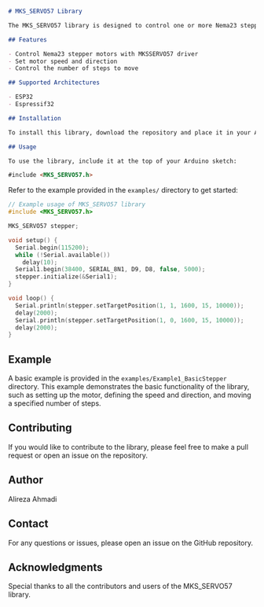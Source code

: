 ```markdown
# MKS_SERVO57 Library

The MKS_SERVO57 library is designed to control one or more Nema23 stepper motors using the MKSSERVO57 driver from an Arduino device. It provides an easy-to-use interface for controlling the motion of the stepper motor, including setting the speed, direction, and number of steps.

## Features

- Control Nema23 stepper motors with MKSSERVO57 driver
- Set motor speed and direction
- Control the number of steps to move

## Supported Architectures

- ESP32
- Espressif32

## Installation

To install this library, download the repository and place it in your Arduino `libraries` folder, or use the Arduino Library Manager to search for `MKS_SERVO57` and install it directly.

## Usage

To use the library, include it at the top of your Arduino sketch:

#include <MKS_SERVO57.h>
```

Refer to the example provided in the `examples/` directory to get started:

```cpp
// Example usage of MKS_SERVO57 library
#include <MKS_SERVO57.h>

MKS_SERVO57 stepper;

void setup() {
  Serial.begin(115200);
  while (!Serial.available())
    delay(10);
  Serial1.begin(38400, SERIAL_8N1, D9, D8, false, 5000);
  stepper.initialize(&Serial1);
}

void loop() {
  Serial.println(stepper.setTargetPosition(1, 1, 1600, 15, 10000));
  delay(2000);
  Serial.println(stepper.setTargetPosition(1, 0, 1600, 15, 10000));
  delay(2000);
}
```

## Example
A basic example is provided in the `examples/Example1_BasicStepper` directory. This example demonstrates the basic functionality of the library, such as setting up the motor, defining the speed and direction, and moving a specified number of steps.

## Contributing
If you would like to contribute to the library, please feel free to make a pull request or open an issue on the repository.

## Author
Alireza Ahmadi

## Contact
For any questions or issues, please open an issue on the GitHub repository.

## Acknowledgments
Special thanks to all the contributors and users of the MKS_SERVO57 library.


